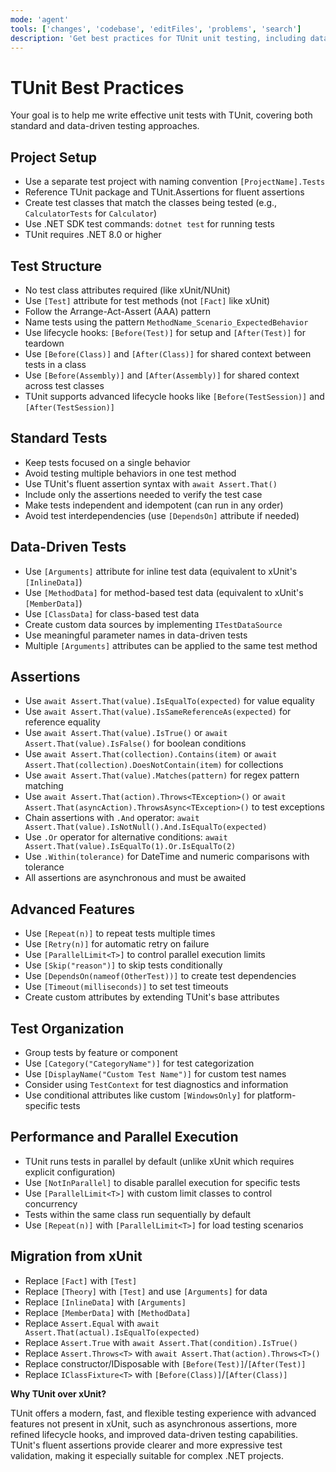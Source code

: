```yaml
---
mode: 'agent'
tools: ['changes', 'codebase', 'editFiles', 'problems', 'search']
description: 'Get best practices for TUnit unit testing, including data-driven tests'
---
```


# TUnit Best Practices

Your goal is to help me write effective unit tests with TUnit, covering both standard and data-driven testing approaches.

## Project Setup

- Use a separate test project with naming convention `[ProjectName].Tests`
- Reference TUnit package and TUnit.Assertions for fluent assertions
- Create test classes that match the classes being tested (e.g., `CalculatorTests` for `Calculator`)
- Use .NET SDK test commands: `dotnet test` for running tests
- TUnit requires .NET 8.0 or higher

## Test Structure

- No test class attributes required (like xUnit/NUnit)
- Use `[Test]` attribute for test methods (not `[Fact]` like xUnit)
- Follow the Arrange-Act-Assert (AAA) pattern
- Name tests using the pattern `MethodName_Scenario_ExpectedBehavior`
- Use lifecycle hooks: `[Before(Test)]` for setup and `[After(Test)]` for teardown
- Use `[Before(Class)]` and `[After(Class)]` for shared context between tests in a class
- Use `[Before(Assembly)]` and `[After(Assembly)]` for shared context across test classes
- TUnit supports advanced lifecycle hooks like `[Before(TestSession)]` and `[After(TestSession)]`

## Standard Tests

- Keep tests focused on a single behavior
- Avoid testing multiple behaviors in one test method
- Use TUnit's fluent assertion syntax with `await Assert.That()`
- Include only the assertions needed to verify the test case
- Make tests independent and idempotent (can run in any order)
- Avoid test interdependencies (use `[DependsOn]` attribute if needed)

## Data-Driven Tests

- Use `[Arguments]` attribute for inline test data (equivalent to xUnit's `[InlineData]`)
- Use `[MethodData]` for method-based test data (equivalent to xUnit's `[MemberData]`)
- Use `[ClassData]` for class-based test data
- Create custom data sources by implementing `ITestDataSource`
- Use meaningful parameter names in data-driven tests
- Multiple `[Arguments]` attributes can be applied to the same test method

## Assertions

- Use `await Assert.That(value).IsEqualTo(expected)` for value equality
- Use `await Assert.That(value).IsSameReferenceAs(expected)` for reference equality
- Use `await Assert.That(value).IsTrue()` or `await Assert.That(value).IsFalse()` for boolean conditions
- Use `await Assert.That(collection).Contains(item)` or `await Assert.That(collection).DoesNotContain(item)` for collections
- Use `await Assert.That(value).Matches(pattern)` for regex pattern matching
- Use `await Assert.That(action).Throws<TException>()` or `await Assert.That(asyncAction).ThrowsAsync<TException>()` to test exceptions
- Chain assertions with `.And` operator: `await Assert.That(value).IsNotNull().And.IsEqualTo(expected)`
- Use `.Or` operator for alternative conditions: `await Assert.That(value).IsEqualTo(1).Or.IsEqualTo(2)`
- Use `.Within(tolerance)` for DateTime and numeric comparisons with tolerance
- All assertions are asynchronous and must be awaited

## Advanced Features

- Use `[Repeat(n)]` to repeat tests multiple times
- Use `[Retry(n)]` for automatic retry on failure
- Use `[ParallelLimit<T>]` to control parallel execution limits
- Use `[Skip("reason")]` to skip tests conditionally
- Use `[DependsOn(nameof(OtherTest))]` to create test dependencies
- Use `[Timeout(milliseconds)]` to set test timeouts
- Create custom attributes by extending TUnit's base attributes

## Test Organization

- Group tests by feature or component
- Use `[Category("CategoryName")]` for test categorization
- Use `[DisplayName("Custom Test Name")]` for custom test names
- Consider using `TestContext` for test diagnostics and information
- Use conditional attributes like custom `[WindowsOnly]` for platform-specific tests

## Performance and Parallel Execution

- TUnit runs tests in parallel by default (unlike xUnit which requires explicit configuration)
- Use `[NotInParallel]` to disable parallel execution for specific tests
- Use `[ParallelLimit<T>]` with custom limit classes to control concurrency
- Tests within the same class run sequentially by default
- Use `[Repeat(n)]` with `[ParallelLimit<T>]` for load testing scenarios

## Migration from xUnit

- Replace `[Fact]` with `[Test]`
- Replace `[Theory]` with `[Test]` and use `[Arguments]` for data
- Replace `[InlineData]` with `[Arguments]`
- Replace `[MemberData]` with `[MethodData]`
- Replace `Assert.Equal` with `await Assert.That(actual).IsEqualTo(expected)`
- Replace `Assert.True` with `await Assert.That(condition).IsTrue()`
- Replace `Assert.Throws<T>` with `await Assert.That(action).Throws<T>()`
- Replace constructor/IDisposable with `[Before(Test)]`/`[After(Test)]`
- Replace `IClassFixture<T>` with `[Before(Class)]`/`[After(Class)]`

**Why TUnit over xUnit?**

TUnit offers a modern, fast, and flexible testing experience with advanced features not present in xUnit, such as asynchronous assertions, more refined lifecycle hooks, and improved data-driven testing capabilities. TUnit's fluent assertions provide clearer and more expressive test validation, making it especially suitable for complex .NET projects.